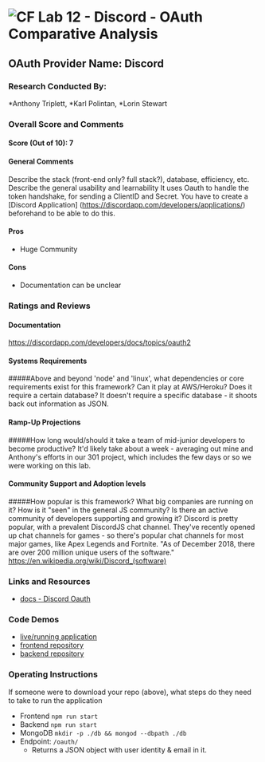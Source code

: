 ![CF](http://i.imgur.com/7v5ASc8.png) Lab 12 - Discord - OAuth Comparative Analysis
================================================================

## OAuth Provider Name: Discord

### Research Conducted By:
*Anthony Triplett,
*Karl Polintan,
*Lorin Stewart

### Overall Score and Comments
#### Score (Out of 10): 7
#### General Comments
Describe the stack (front-end only? full stack?), database, efficiency, etc. Describe the general usability and learnability
It uses Oauth to handle the token handshake, for sending a ClientID and Secret. You have to create a [Discord Application] (https://discordapp.com/developers/applications/) beforehand to be able to do this.

#### Pros
* Huge Community


#### Cons
* Documentation can be unclear


### Ratings and Reviews
#### Documentation
https://discordapp.com/developers/docs/topics/oauth2


#### Systems Requirements
#####Above and beyond 'node' and 'linux', what dependencies or core requirements exist for this framework?  Can it play at AWS/Heroku?  Does it require a certain database?
It doesn't require a specific database - it shoots back out information as JSON. 

#### Ramp-Up Projections
#####How long would/should it take a team of mid-junior developers to become productive?
It'd likely take about a week - averaging out mine and Anthony's efforts in our 301 project, which includes the few days or so we were working on this lab.

#### Community Support and Adoption levels
#####How popular is this framework? What big companies are running on it? How is it "seen" in the general JS community?  Is there an active community of developers supporting and growing it?
Discord is pretty popular, with a prevalent DiscordJS chat channel. They've recently opened up chat channels for games - so there's popular chat channels for most major games, like Apex Legends and Fortnite.
"As of December 2018, there are over 200 million unique users of the software." https://en.wikipedia.org/wiki/Discord_(software)


### Links and Resources
* [docs - Discord Oauth](https://discordapp.com/developers/docs/topics/oauth2)

### Code Demos
* [live/running application](https://lab-12-401n12js-backend-atkpls.herokuapp.com/)
* [frontend repository](https://github.com/polink/lab-12-frontend-401n12-JS-ATKPLS/)
* [backend repository](https://github.com/polink/lab-12-backend-401n12-JS-ATKPLS/)

### Operating Instructions
If someone were to download your repo (above), what steps do they need to take to run the application
* Frontend `npm run start`
* Backend `npm run start`
* MongoDB `mkdir -p ./db && mongod --dbpath ./db`
* Endpoint: `/oauth/`
  * Returns a JSON object with user identity & email in it. 
